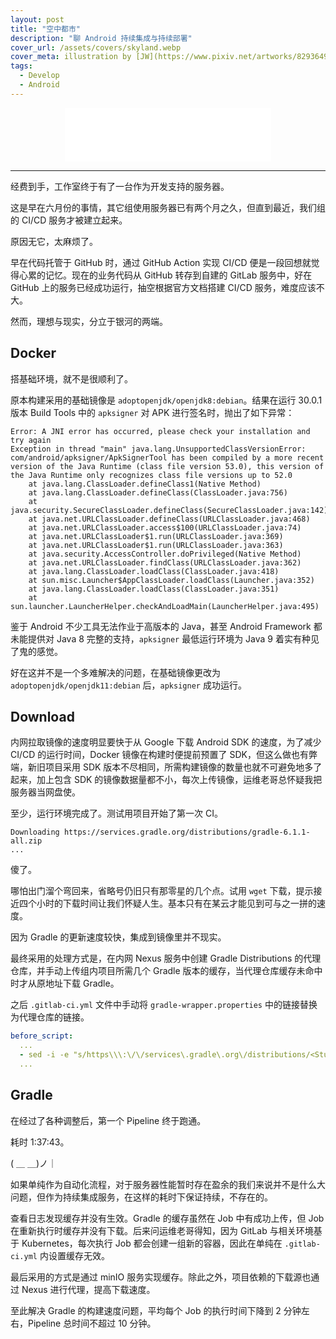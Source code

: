 ```yaml
---
layout: post
title: "空中都市"
description: "聊 Android 持续集成与持续部署"
cover_url: /assets/covers/skyland.webp
cover_meta: illustration by [JW](https://www.pixiv.net/artworks/82936493)
tags: 
  - Develop
  - Android
---
```


<p align="center"><iframe frameborder="no" border="0" marginwidth="0" marginheight="0" width=330 height=86 src="//music.163.com/outchain/player?type=2&id=41631066&auto=0&height=66"></iframe></p>

---

经费到手，工作室终于有了一台作为开发支持的服务器。

这是早在六月份的事情，其它组使用服务器已有两个月之久，但直到最近，我们组的 CI/CD 服务才被建立起来。

原因无它，太麻烦了。

早在代码托管于 GitHub 时，通过 GitHub Action 实现 CI/CD 便是一段回想就觉得心累的记忆。现在的业务代码从 GitHub 转存到自建的 GitLab 服务中，好在 GitHub 上的服务已经成功运行，抽空根据官方文档搭建 CI/CD 服务，难度应该不大。

然而，理想与现实，分立于银河的两端。

## Docker

搭基础环境，就不是很顺利了。

原本构建采用的基础镜像是 `adoptopenjdk/openjdk8:debian`。结果在运行 30.0.1 版本 Build Tools 中的 `apksigner` 对 APK 进行签名时，抛出了如下异常：

```
Error: A JNI error has occurred, please check your installation and try again
Exception in thread "main" java.lang.UnsupportedClassVersionError: com/android/apksigner/ApkSignerTool has been compiled by a more recent version of the Java Runtime (class file version 53.0), this version of the Java Runtime only recognizes class file versions up to 52.0
	at java.lang.ClassLoader.defineClass1(Native Method)
	at java.lang.ClassLoader.defineClass(ClassLoader.java:756)
	at java.security.SecureClassLoader.defineClass(SecureClassLoader.java:142)
	at java.net.URLClassLoader.defineClass(URLClassLoader.java:468)
	at java.net.URLClassLoader.access$100(URLClassLoader.java:74)
	at java.net.URLClassLoader$1.run(URLClassLoader.java:369)
	at java.net.URLClassLoader$1.run(URLClassLoader.java:363)
	at java.security.AccessController.doPrivileged(Native Method)
	at java.net.URLClassLoader.findClass(URLClassLoader.java:362)
	at java.lang.ClassLoader.loadClass(ClassLoader.java:418)
	at sun.misc.Launcher$AppClassLoader.loadClass(Launcher.java:352)
	at java.lang.ClassLoader.loadClass(ClassLoader.java:351)
	at sun.launcher.LauncherHelper.checkAndLoadMain(LauncherHelper.java:495)
```

鉴于 Android 不少工具无法作业于高版本的 Java，甚至 Android Framework 都未能提供对 Java 8 完整的支持，`apksigner` 最低运行环境为 Java 9 着实有种见了鬼的感觉。

好在这并不是一个多难解决的问题，在基础镜像更改为 `adoptopenjdk/openjdk11:debian` 后，`apksigner` 成功运行。

## Download

内网拉取镜像的速度明显要快于从 Google 下载 Android SDK 的速度，为了减少 CI/CD 的运行时间，Docker 镜像在构建时便提前预置了 SDK，但这么做也有弊端，新旧项目采用 SDK 版本不尽相同，所需构建镜像的数量也就不可避免地多了起来，加上包含 SDK 的镜像数据量都不小，每次上传镜像，运维老哥总怀疑我把服务器当网盘使。

至少，运行环境完成了。测试用项目开始了第一次 CI。

```
Downloading https://services.gradle.org/distributions/gradle-6.1.1-all.zip
...
```

傻了。

哪怕出门溜个弯回来，省略号仍旧只有那零星的几个点。试用 `wget` 下载，提示接近四个小时的下载时间让我们怀疑人生。基本只有在某云才能见到可与之一拼的速度。

因为 Gradle 的更新速度较快，集成到镜像里并不现实。

最终采用的处理方式是，在内网 Nexus 服务中创建 Gradle Distributions 的代理仓库，并手动上传组内项目所需几个 Gradle 版本的缓存，当代理仓库缓存未命中时才从原地址下载 Gradle。

之后 `.gitlab-ci.yml` 文件中手动将 `gradle-wrapper.properties` 中的链接替换为代理仓库的链接。

``` yml
before_script:
  ...
  - sed -i -e "s/https\\\:\/\/services\.gradle\.org\/distributions/<Studio Proxy Repository Path>/g" gradle/wrapper/gradle-wrapper.properties
  ...
```

## Gradle

在经过了各种调整后，第一个 Pipeline 终于跑通。

耗时 1:37:43。

( ＿ ＿)ノ｜

如果单纯作为自动化流程，对于服务器性能暂时存在盈余的我们来说并不是什么大问题，但作为持续集成服务，在这样的耗时下保证持续，不存在的。

查看日志发现缓存并没有生效。Gradle 的缓存虽然在 Job 中有成功上传，但 Job 在重新执行时缓存并没有下载。后来问运维老哥得知，因为 GitLab 与相关环境基于 Kubernetes，每次执行 Job 都会创建一组新的容器，因此在单纯在 `.gitlab-ci.yml` 内设置缓存无效。

最后采用的方式是通过 minIO 服务实现缓存。除此之外，项目依赖的下载源也通过 Nexus 进行代理，提高下载速度。

至此解决 Gradle 的构建速度问题，平均每个 Job 的执行时间下降到 2 分钟左右，Pipeline 总时间不超过 10 分钟。